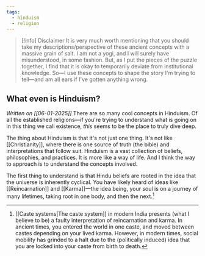 ```yaml
---
tags:
  - hinduism
  - religion
---
```

> [!info] Disclaimer
> It is very much worth mentioning that you should take my descriptions/perspective of these ancient concepts with a massive grain of salt. I am not a yogi, and I will surely have misunderstood, in some fashion. But, as I put the pieces of the puzzle together, I find that it is okay to temporarily deviate from institutional knowledge. So—I use these concepts to shape the story I'm trying to tell—and am all ears if I've gotten anything wrong.

## What even is Hinduism?
*Written on [[06-01-2025]]*
There are so many cool concepts in Hinduism. Of all the established religions—if you're trying to understand what is going on in this thing we call existence, *this* seems to be the place to truly dive deep.

The thing about Hinduism is that it's not just one thing. It's not like [[Christianity]], where there is one source of truth (the bible) and interpretations that follow suit. Hinduism is a vast collection of beliefs, philosophies, and practices. It is more like a way of life. And I think the way to approach is to understand the concepts involved.

The first thing to understand is that Hindu beliefs are rooted in the idea that the universe is inherently cyclical. You have likely heard of ideas like [[Reincarnation]] and [[Karma]]—the idea being, your soul is on a journey of many lifetimes, taking root in one body, and then the next.[^1] 




[^1]: [[Caste systems|The caste system]] in modern India presents (what I believe to be) a faulty interpretation of reincarnation and karma. In ancient times, you entered the world in one caste, and moved between castes depending on your lived karma. However, in modern times, social mobility has grinded to a halt due to the (politically induced) idea that you are locked into your caste from birth to death.